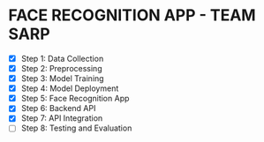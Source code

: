 # FACE RECOGNITION APP - TEAM SARP

- [x] Step 1: Data Collection
- [x] Step 2: Preprocessing
- [x] Step 3: Model Training
- [x] Step 4: Model Deployment
- [x] Step 5: Face Recognition App
- [x] Step 6: Backend API
- [x] Step 7: API Integration
- [ ] Step 8: Testing and Evaluation
